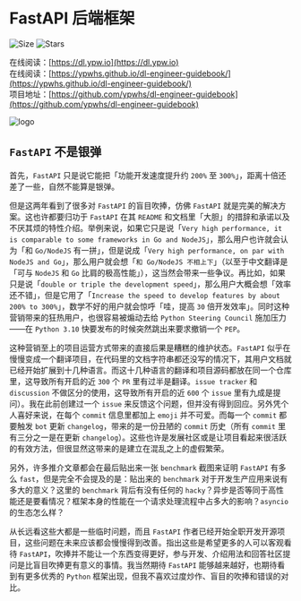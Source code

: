 # FastAPI 后端框架

 ![Size](https://img.shields.io/github/repo-size/ypwhs/dl-engineer-guidebook.svg)  ![Stars](https://img.shields.io/github/stars/ypwhs/dl-engineer-guidebook.svg)

在线阅读：[https://dl.ypw.io](https://dl.ypw.io)  
在线阅读：[https://ypwhs.github.io/dl-engineer-guidebook/](https://ypwhs.github.io/dl-engineer-guidebook/)  
项目地址：[https://github.com/ypwhs/dl-engineer-guidebook](https://github.com/ypwhs/dl-engineer-guidebook) 

![logo](https://camo.githubusercontent.com/86d9ca3437f5034da052cf0fd398299292aab0e4479b58c20f2fc37dd8ccbe05/68747470733a2f2f666173746170692e7469616e676f6c6f2e636f6d2f696d672f6c6f676f2d6d617267696e2f6c6f676f2d7465616c2e706e67)

## `FastAPI` 不是银弹 

首先，`FastAPI` 只是说它能把「功能开发速度提升约 `200%` 至 `300%`」，距离十倍还差了一些，自然不能算是银弹。

但是这两年看到了很多对 `FastAPI` 的盲目吹捧，仿佛 `FastAPI` 就是完美的解决方案。这也许都要归功于 `FastAPI` 在其 `README` 和文档里「大胆」的措辞和承诺以及不厌其烦的特性介绍。举例来说，如果它只是说「`Very high performance, it is comparable to some frameworks in Go and NodeJS`」，那么用户也许就会认为「和 `Go/NodeJS` 有一拼」，但是说成「`Very high performance, on par with NodeJS and Go`」，那么用户就会想「`和 Go/NodeJS 不相上下`」（以至于中文翻译是「可与 `NodeJS` 和 `Go` 比肩的极高性能」），这当然会带来一些争议。再比如，如果只是说「`double or triple the development speed`」，那么用户大概会想「效率还不错」，但是它用了「`Increase the speed to develop features by about 200% to 300%`」，数学不好的用户就会惊呼「哇，提高 `30` 倍开发效率」。同时这种营销带来的狂热用户，也很容易被煽动去给 `Python Steering Council` 施加压力——在 `Python 3.10` 快要发布的时候突然跳出来要求撤销一个 `PEP`。

这种营销至上的项目运营方式带来的直接后果是糟糕的维护状态。`FastAPI` 似乎在慢慢变成一个翻译项目，在代码里的文档字符串都还没写的情况下，其用户文档就已经开始扩展到十几种语言。而这十几种语言的翻译和项目源码都放在同一个仓库里，这导致所有开启的近 `300` 个 `PR` 里有过半是翻译。`issue tracker` 和 `discussion` 不做区分的使用，这导致所有开启的近 `600` 个 `issue` 里有九成是提问）。我在此前创建过一个 `issue` 来反馈这个问题，但并没有得到回应。另外凭个人喜好来说，在每个 `commit` 信息里都加上 `emoji` 并不可爱。而每一个 `commit` 都要触发 `bot` 更新 `changelog`，带来的是一份丑陋的 `commit` 历史（所有 `commit` 里有三分之一是在更新 `changelog`）。这些也许是发展社区或是让项目看起来很活跃的有效方法，但很显然这带来的是建立在混乱之上的虚假繁荣。

另外，许多推介文章都会在最后贴出来一张 `benchmark` 截图来证明 `FastAPI` 有多么 `fast`，但是完全不会提及的是：贴出来的 `benchmark` 对于开发生产应用来说有多大的意义？这里的 `benchmark` 背后有没有任何的 `hacky`？异步是否等同于高性能还是要看情况？框架本身的性能在一个请求处理流程中占多大的影响？`asyncio` 的生态怎么样？

从长远看这些大都是一些临时问题，而且 `FastAPI` 作者已经开始全职开发开源项目，这些问题在未来应该都会慢慢得到改善。指出这些是希望更多的人可以客观看待 `FastAPI`，吹捧并不能让一个东西变得更好，参与开发、介绍用法和回答社区提问是比盲目吹捧更有意义的事情。我当然期待 `FastAPI` 能够越来越好，也期待看到有更多优秀的 `Python` 框架出现，但我不喜欢过度炒作、盲目的吹捧和错误的对比。
